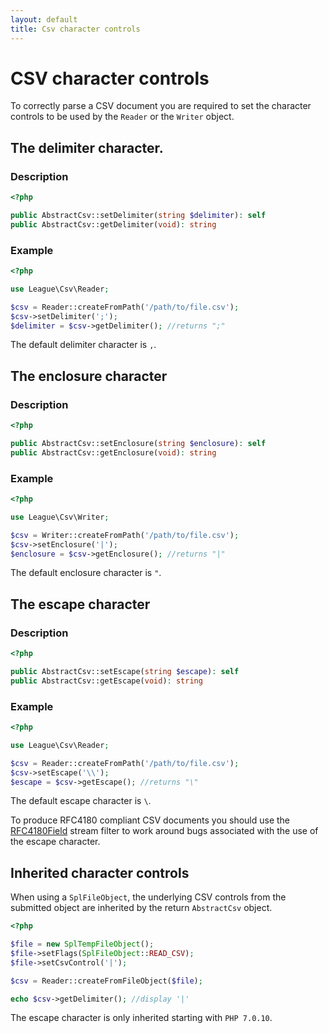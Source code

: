 ```yaml
---
layout: default
title: Csv character controls
---
```


# CSV character controls

To correctly parse a CSV document you are required to set the character controls to be used by the `Reader` or the `Writer` object.

## The delimiter character.

### Description

~~~php
<?php

public AbstractCsv::setDelimiter(string $delimiter): self
public AbstractCsv::getDelimiter(void): string
~~~

### Example

~~~php
<?php

use League\Csv\Reader;

$csv = Reader::createFromPath('/path/to/file.csv');
$csv->setDelimiter(';');
$delimiter = $csv->getDelimiter(); //returns ";"
~~~

<p class="message-info">The default delimiter character is <code>,</code>.</p>

## The enclosure character

### Description

~~~php
<?php

public AbstractCsv::setEnclosure(string $enclosure): self
public AbstractCsv::getEnclosure(void): string
~~~

### Example

~~~php
<?php

use League\Csv\Writer;

$csv = Writer::createFromPath('/path/to/file.csv');
$csv->setEnclosure('|');
$enclosure = $csv->getEnclosure(); //returns "|"
~~~

<p class="message-info">The default enclosure character is <code>"</code>.</p>

## The escape character

### Description

~~~php
<?php

public AbstractCsv::setEscape(string $escape): self
public AbstractCsv::getEscape(void): string
~~~

### Example

~~~php
<?php

use League\Csv\Reader;

$csv = Reader::createFromPath('/path/to/file.csv');
$csv->setEscape('\\');
$escape = $csv->getEscape(); //returns "\"
~~~

<p class="message-info">The default escape character is <code>\</code>.</p>

<p class="message-notice">To produce RFC4180 compliant CSV documents you should use the <a href="/9.0/interoperability/#rfc4180-compliance">RFC4180Field</a> stream filter to work around bugs associated with the use of the escape character.</p>

## Inherited character controls

When using a `SplFileObject`, the underlying CSV controls from the submitted object are inherited by the return `AbstractCsv` object.

~~~php
<?php

$file = new SplTempFileObject();
$file->setFlags(SplFileObject::READ_CSV);
$file->setCsvControl('|');

$csv = Reader::createFromFileObject($file);

echo $csv->getDelimiter(); //display '|'
~~~

<p class="message-warning">The escape character is only inherited starting with <code>PHP 7.0.10</code>.</p>

